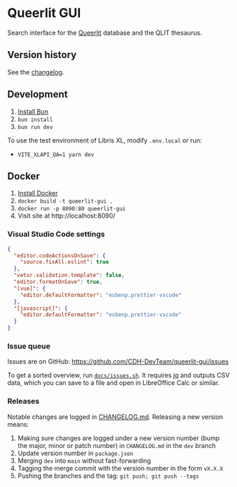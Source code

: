 # Queerlit GUI

Search interface for the [Queerlit](https://queerlit.dh.gu.se/) database and the QLIT thesaurus.

## Version history

See the [changelog](CHANGELOG.md).

## Development

1. [Install Bun](https://bun.sh/docs/installation)
2. `bun install`
3. `bun run dev`

To use the test environment of Libris XL, modify `.env.local` or run:

- `VITE_XLAPI_QA=1 yarn dev`

## Docker

1. [Install Docker](https://www.docker.com/get-started/)
2. `docker build -t queerlit-gui .`
3. `docker run -p 8090:80 queerlit-gui`
4. Visit site at http://localhost:8090/

### Visual Studio Code settings

```json
{
  "editor.codeActionsOnSave": {
    "source.fixAll.eslint": true
  },
  "vetur.validation.template": false,
  "editor.formatOnSave": true,
  "[vue]": {
    "editor.defaultFormatter": "esbenp.prettier-vscode"
  },
  "[javascript]": {
    "editor.defaultFormatter": "esbenp.prettier-vscode"
  }
}
```

### Issue queue

Issues are on GitHub: https://github.com/CDH-DevTeam/queerlit-gui/issues

To get a sorted overview, run [`docs/issues.sh`](docs/issues.sh). It requires [jq](https://stedolan.github.io/jq/) and outputs CSV data, which you can save to a file and open in LibreOffice Calc or similar.

### Releases

Notable changes are logged in [CHANGELOG.md](CHANGELOG.md). Releasing a new version means:

1. Making sure changes are logged under a new version number (bump the major, minor or patch number) in `CHANGELOG.md` in the `dev` branch
2. Update version number in `package.json`
3. Merging `dev` into `main` without fast-forwarding
4. Tagging the merge commit with the version number in the form `vX.X.X`
5. Pushing the branches and the tag: `git push; git push --tags`
